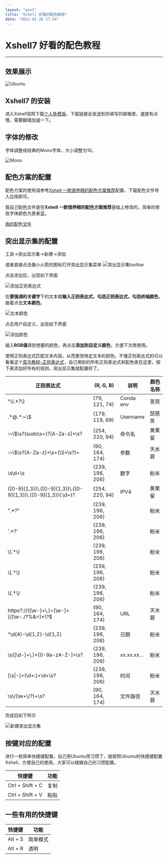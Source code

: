 ```yaml
---
layout: "post"
title: "Xshell 好看的配色教程"
date: "2022-01-26 17:54"
---
```


# Xshell7 好看的配色教程

***

## 效果展示

![Ubuntu](/images/2022/01/ubuntu.png)

## Xshell7 的安装
进入Xshell官网下载[个人免费版](https://www.netsarang.com/en/free-for-home-school/)，下载链接会发送到你填写的邮箱里，速度有点慢，需要翻墙加速一下。

## 字体的修改
字体调整成经典的Mono字体，大小调整为10。

![Mono](/images/2022/01/mono.png)

## 配色方案的配置

配色方案的使用请参考[Xshell 一款很养眼的配色方案推荐](https://www.cnblogs.com/weifeng1463/p/8594319.html)配置，下载配色文件导入应用即可。

我自己配色文件是在**Xshell 一款很养眼的配色方案推荐**基础上修改的，简单的修改字体颜色为景泰蓝。

[我的配色文件](/Xshell/style/skycolor-2.xcs)

## 突出显示集的配置

工具->突出显示集->新建->添加

或者直接点击像小火箭的图标打开突出显示集菜单 ![突出显示集toolbar](/images/2022/01/突出显示集toolbar.png)

点击添加后，出现如下界面

![添加正则表达式](/images/2022/01/添加正则表达式.png)

在**要强调的关键字**下的文本框**输入正则表达式，勾选正则表达式，勾选终端颜色**，接着点击**文本颜色**。

![文本颜色](/images/2022/01/文本颜色.png)

点击用户自定义，出现如下界面

![添加颜色](/images/2022/01/添加颜色.png)

输入**RGB值**得到想要的颜色，再点击**添加到自定义颜色**，方便下次再使用。

使用正则表达式匹配文本内容，从而更改特定文本的颜色。不懂正则表达式的可以看看这个[菜鸟教程-正则表达式](https://www.runoob.com/regexp/regexp-tutorial.html)，自己用到的所有正则表达式和配色表在这里，按下表添加好所有的规则，突出显示集就配置好了。

正则表达式                                                        | (R, G, B)           | 说明            | 颜色名称
------------------------------------------------------------------|---------------------|-----------------|----------
^\\(.*?\\)                                                        | (79, 121, 74)       | Conda env       | 芰荷     
.\*@.\*:~\\$                                                      | (179, 119, 69)      | Username        | 琵琶茶   
:~\\$\\s?(sudo\\s+)?[A-Za-z]+\\s?                                 | (254, 220, 94)      | 命令名          | 黄栗留   
:~\\$\\s?[A-Za-z]+\\s+(\\S+\\s?)+                                 | (90, 164, 174)      | 参数            | 天水碧  
\\s\\d+\\s                                                        | (239, 196, 206)     | 数字            | 粉米    
([0-9]{1,3})\\.([0-9]{1,3})\\.([0-9]{1,3})\\.([0-9]{1,3})(:\\d+)? | (254, 220, 94)      | IPV4            | 黄栗留   
".*?"                                                             | (239, 196, 206)     |                 | 粉米    
'.*?'                                                             | (239, 196, 206)     |                 | 粉米     
\\(.*\\)                                                          | (239, 196, 206)     |                 | 粉米     
\\[.*\\]                                                          | (239, 196, 206)     |                 | 粉米     
\\{.*\\}                                                          | (239, 196, 206)     |                 | 粉米     
https?://([\\w-]+\\.)+[\\w-]+(/[\\w-./?%&=]*)?$                   | (90, 164, 174)      | URL             | 天水碧   
^\\d{4}-\\d{1,2}-\\d{1,2}                                         | (239, 196, 206)     | 日期            | 粉米     
\\s([\\d-]+\\.)+[0-9a-zA-Z-]+\\s?                                 | (239, 196, 206)     | xx.xx.xx...     | 粉米     
[\\s\|-]+(\\d+:)+\\d+\\s?                                         | (239, 196, 206)     | 时间            | 粉米
\\s\\/(\\w+\\/?)+\\s?                                             | (90, 164, 174)      | 文件路径        | 天水碧   

完成后如下所示

![新建突出显示集](/images/2022/01/新建突出显示集.png)


## 按键对应的配置

进行一些简单快捷键配置，自己用Ubuntu用习惯了，就按照Ubuntu的快捷键配置Xshell，方便自己的使用，大家可以根据自己的习惯配置。

快捷键           | 功能
-----------------|-----
Ctrl + Shift + C | 复制
Ctrl + Shift + V | 粘贴

## 一些有用的快捷键

快捷键           | 功能
-----------------|-----
Alt + S | 简单模式
Alt + R | 透明
